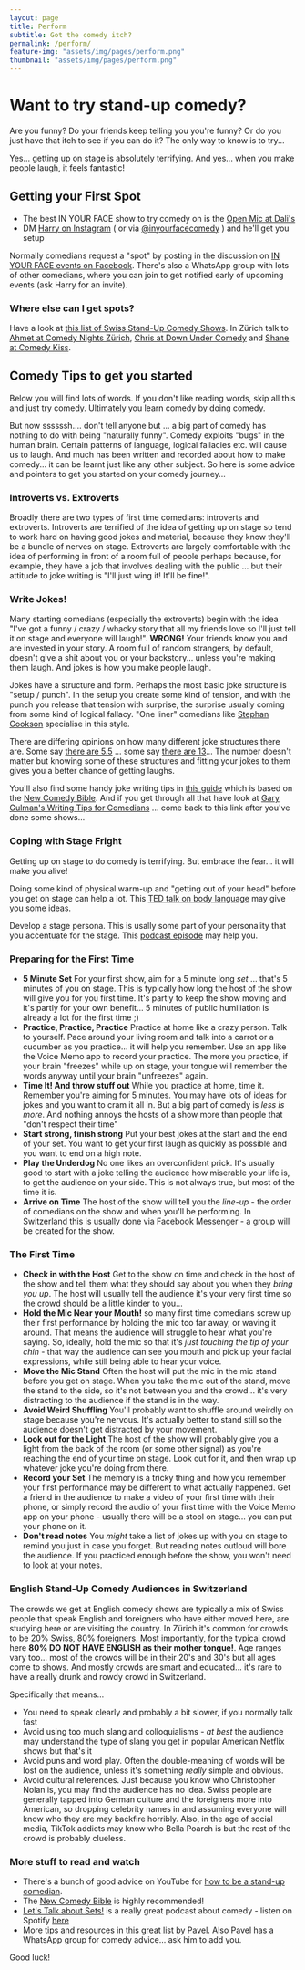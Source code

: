 ```yaml
---
layout: page
title: Perform
subtitle: Got the comedy itch?
permalink: /perform/
feature-img: "assets/img/pages/perform.png"
thumbnail: "assets/img/pages/perform.png"
---
```


# Want to try stand-up comedy?

Are you funny? Do your friends keep telling you you're funny? Or do you just have that itch to see if you can do it? The only way to know is to try...

Yes... getting up on stage is absolutely terrifying. And yes... when you make people laugh, it feels fantastic!

## Getting your First Spot

- The best IN YOUR FACE show to try comedy on is the [Open Mic at Dali's](/shows/open-mic)
- DM [Harry on Instagram](https://www.instagram.com/harryf.cks/) ( or via [@inyourfacecomedy](https://www.instagram.com/inyourfacecomedy/) ) and he'll get you setup

Normally comedians request a "spot" by posting in the discussion on [IN YOUR FACE events on Facebook](https://www.facebook.com/inyourfacecomedy/events/). There's also a WhatsApp group with lots of other comedians, where you can join to get notified early of upcoming events (ask Harry for an invite).

### Where else can I get spots?

Have a look at [this list of Swiss Stand-Up Comedy Shows](https://docs.google.com/spreadsheets/d/1hhZ_SN9Sp3ormM74Vuu20dyYFdp7qNiGbgf8wZ9KGyA/edit?usp=sharing). In Zürich talk to [Ahmet at Comedy Nights Zürich](https://www.instagram.com/ahmetbilgecomedy/), [Chris at Down Under Comedy](https://www.instagram.com/chrisdarwa/) and [Shane at Comedy Kiss](https://www.instagram.com/comedykiss.ch/).

## Comedy Tips to get you started

Below you will find lots of words. If you don't like reading words, skip all this and just try comedy. Ultimately you learn comedy by doing comedy.

But now ssssssh.... don't tell anyone but ... a big part of comedy has nothing to do with being "naturally funny". Comedy exploits "bugs" in the human brain. Certain patterns of language, logical fallacies etc. will cause us to laugh. And much has been written and recorded about how to make comedy... it can be learnt just like any other subject. So here is some advice and pointers to get you started on your comedy journey...

### Introverts vs. Extroverts

Broadly there are two types of first time comedians: introverts and extroverts. Introverts are terrified of the idea of getting up on stage so tend to work hard on having good jokes and material, because they know they'll be a bundle of nerves on stage. Extroverts are largely comfortable with the idea of performing in front of a room full of people perhaps because, for example, they have a job that involves dealing with the public ... but their attitude to joke writing is "I'll just wing it! It'll be fine!".

### Write Jokes!

Many starting comedians (especially the extroverts) begin with the idea "I've got a funny / crazy / whacky story that all my friends love so I'll just tell it on stage and everyone will laugh!". **WRONG!** Your friends know you and are invested in your story. A room full of random strangers, by default, doesn't give a shit about you or your backstory... unless you're making them laugh. And jokes is how you make people laugh.

Jokes have a structure and form. Perhaps the most basic joke structure is "setup / punch". In the setup you create some kind of tension, and with the punch you release that tension with surprise, the surprise usually coming from some kind of logical fallacy. "One liner" comedians like [Stephan Cookson](https://www.youtube.com/watch?v=Y0rAEjU3qwg) specialise in this style.

There are differing opinions on how many different joke structures there are. Some say [there are 5.5](https://goldcomedy.com/resources/essential-types-of-jokes-rise/) ... some say [there are 13](https://www.thegag.club/comedianknowledgebase/13-Comedy-Structures)... The number doesn't matter but knowing some of these structures and fitting your jokes to them gives you a better chance of getting laughs.

You'll also find some handy joke writing tips in [this guide](https://docs.google.com/presentation/d/1Cyt-pNP6PPuyOq0eqMKAn5PU9QQVkkR7h5wgsFpty7c/edit?usp=sharing) which is based on the [New Comedy Bible](https://www.amazon.com/NEW-Comedy-Bible-Ultimate-Performing/dp/1947480847). And if you get through all that have look at [Gary Gulman's Writing Tips for Comedians](https://deadant.co/all-365-of-gary-gulmans-writing-tips/) ... come back to this link after you've done some shows...

### Coping with Stage Fright

Getting up on stage to do comedy is terrifying. But embrace the fear... it will make you alive!

Doing some kind of physical warm-up and "getting out of your head" before you get on stage can help a lot. This [TED talk on body language](https://www.youtube.com/watch?v=Ks-_Mh1QhMc) may give you some ideas.

Develop a stage persona. This is usally some part of your personality that you accentuate for the stage. This [podcast episode](https://open.spotify.com/episode/4u8ASlgY0nTfcn6Kagm63J?si=5db3478cea074aea) may help you.

### Preparing for the First Time

- **5 Minute Set** For your first show, aim for a 5 minute long _set_ ... that's 5 minutes of you on stage. This is typically how long the host of the show will give you for you first time. It's partly to keep the show moving and it's partly for your own benefit... 5 minutes of public humiliation is already a lot for the first time ;)
- **Practice, Practice, Practice** Practice at home like a crazy person. Talk to yourself. Pace around your living room and talk into a carrot or a cucumber as you practice... it will help you remember. Use an app like the Voice Memo app to record your practice. The more you practice, if your brain "freezes" while up on stage, your tongue will remember the words anyway until your brain "unfreezes" again.
- **Time It! And throw stuff out** While you practice at home, time it. Remember you're aiming for 5 minutes. You may have lots of ideas for jokes and you want to cram it all in. But a big part of comedy is *less is more*. And nothing annoys the hosts of a show more than people that "don't respect their time"
- **Start strong, finish strong** Put your best jokes at the start and the end of your set. You want to get your first laugh as quickly as possible and you want to end on a high note.
- **Play the Underdog** No one likes an overconfident prick. It's usually good to start with a joke telling the audience how miserable your life is, to get the audience on your side. This is not always true, but most of the time it is.
- **Arrive on Time** The host of the show will tell you the *line-up* - the order of comedians on the show and when you'll be performing. In Switzerland this is usually done via Facebook Messenger - a group will be created for the show.

### The First Time

- **Check in with the Host** Get to the show on time and check in the host of the show and tell them what they should say about you when they _bring you up_. The host will usually tell the audience it's your very first time so the crowd should be a little kinder to you...
- **Hold the Mic Near your Mouth!** so many first time comedians screw up their first performance by holding the mic too far away, or waving it around. That means the audience will struggle to hear what you're saying. So, ideally, hold the mic so that it's _just touching the tip of your chin_ - that way the audience can see you mouth and pick up your facial expressions, while still being able to hear your voice.
- **Move the Mic Stand** Often the host will put the mic in the mic stand before you get on stage. When you take the mic out of the stand, move the stand to the side, so it's not between you and the crowd... it's very distracting to the audience if the stand is in the way.
- **Avoid Weird Shuffling** You'll probably want to shuffle around weirdly on stage because you're nervous. It's actually better to stand still so the audience doesn't get distracted by your movement.
- **Look out for the Light** The host of the show will probably give you a light from the back of the room (or some other signal) as you're reaching the end of your time on stage. Look out for it, and then wrap up whatever joke you're doing from there.
- **Record your Set** The memory is a tricky thing and how you remember your first performance may be different to what actually happened. Get a friend in the audience to make a video of your first time with their phone, or simply record the audio of your first time with the Voice Memo app on your phone - usually there will be a stool on stage... you can put your phone on it.
- **Don't read notes** You *might* take a list of jokes up with you on stage to remind you just in case you forget. But reading notes outloud will bore the audience. If you practiced enough before the show, you won't need to look at your notes.

### English Stand-Up Comedy Audiences in Switzerland

The crowds we get at English comedy shows are typically a mix of Swiss people that speak English and foreigners who have either moved here, are studying here or are visiting the country. In Zürich it's common for crowds to be 20% Swiss, 80% foreigners. Most importantly, for the typical crowd here **80% DO NOT HAVE ENGLISH as their mother tongue!**. Age ranges vary too... most of the crowds will be in their 20's and 30's but all ages come to shows. And mostly crowds are smart and educated... it's rare to have a really drunk and rowdy crowd in Switzerland.

Specifically that means...

- You need to speak clearly and probably a bit slower, if you normally talk fast
- Avoid using too much slang and colloquialisms - *at best* the audience may understand the type of slang you get in popular American Netflix shows but that's it
- Avoid puns and word play. Often the double-meaning of words will be lost on the audience, unless it's something *really* simple and obvious.
- Avoid cultural references. Just because you know who Christopher Nolan is, you may find the audience has no idea. Swiss people are generally tapped into German culture and the foreigners more into American, so dropping celebrity names in and assuming everyone will know who they are may backfire horribly. Also, in the age of social media, TikTok addicts may know who Bella Poarch is but the rest of the crowd is probably clueless.

### More stuff to read and watch

- There's a bunch of good advice on YouTube for [how to be a stand-up comedian](https://www.youtube.com/results?search_query=how+to+stand+up+comedy).
- The [New Comedy Bible](https://www.amazon.com/NEW-Comedy-Bible-Ultimate-Performing/dp/1947480847) is highly recommended!
- [Let's Talk about Sets!](https://www.letstalkaboutsets.com) is a really great podcast about comedy - listen on Spotify [here](https://open.spotify.com/show/7C8pOy9YWcHOfUwROch7B3?si=c18572aaab0f43a1)
- More tips and resources in [this great list](https://docs.google.com/document/d/1DCs3QwuGIDuSO3w5U_wmsr-aV7qehqExj9kfGihQeVQ/edit) by [Pavel](https://www.instagram.com/pavelcomedy/). Also Pavel has a WhatsApp group for comedy advice... ask him to add you.

Good luck!



